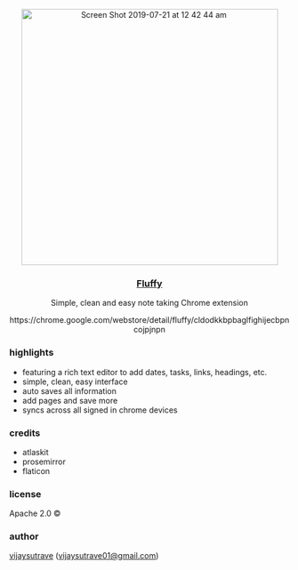 <p align="center">
   <img width="461" alt="Screen Shot 2019-07-21 at 12 42 44 am" src="https://user-images.githubusercontent.com/6284969/61591750-9c661980-ac0d-11e9-880f-ddf2351f80e3.png" >
 
  <h3 align="center"><a href="https://github.com/vijaysutrave/fluffy" target="_blank">Fluffy</a></h2>
  <p align="center">Simple, clean and easy note taking Chrome extension</p>
  <p align="center">https://chrome.google.com/webstore/detail/fluffy/cldodkkbpbaglfighijecbpncojpjnpn</p>
</p>


### highlights
- featuring a rich text editor to add dates, tasks, links, headings, etc.
- simple, clean, easy interface
- auto saves all information
- add pages and save more
- syncs across all signed in chrome devices

### credits
- atlaskit
- prosemirror
- flaticon

### license
Apache 2.0 ©

### author
[vijaysutrave](https://github.com/vijaysutrave) (vijaysutrave01@gmail.com)
